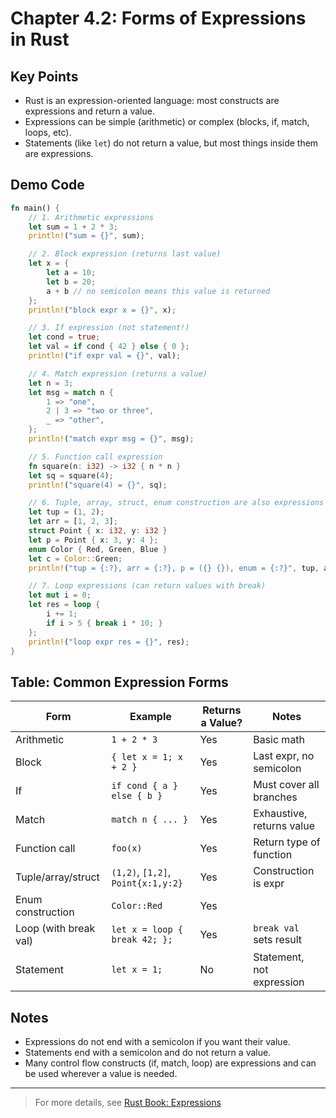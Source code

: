 # Chapter 4.2: Forms of Expressions in Rust

## Key Points

- Rust is an expression-oriented language: most constructs are expressions and return a value.
- Expressions can be simple (arithmetic) or complex (blocks, if, match, loops, etc).
- Statements (like `let`) do not return a value, but most things inside them are expressions.

## Demo Code

```rust
fn main() {
    // 1. Arithmetic expressions
    let sum = 1 + 2 * 3;
    println!("sum = {}", sum);

    // 2. Block expression (returns last value)
    let x = {
        let a = 10;
        let b = 20;
        a + b // no semicolon means this value is returned
    };
    println!("block expr x = {}", x);

    // 3. If expression (not statement!)
    let cond = true;
    let val = if cond { 42 } else { 0 };
    println!("if expr val = {}", val);

    // 4. Match expression (returns a value)
    let n = 3;
    let msg = match n {
        1 => "one",
        2 | 3 => "two or three",
        _ => "other",
    };
    println!("match expr msg = {}", msg);

    // 5. Function call expression
    fn square(n: i32) -> i32 { n * n }
    let sq = square(4);
    println!("square(4) = {}", sq);

    // 6. Tuple, array, struct, enum construction are also expressions
    let tup = (1, 2);
    let arr = [1, 2, 3];
    struct Point { x: i32, y: i32 }
    let p = Point { x: 3, y: 4 };
    enum Color { Red, Green, Blue }
    let c = Color::Green;
    println!("tup = {:?}, arr = {:?}, p = ({} {}), enum = {:?}", tup, arr, p.x, p.y, c as u8);

    // 7. Loop expressions (can return values with break)
    let mut i = 0;
    let res = loop {
        i += 1;
        if i > 5 { break i * 10; }
    };
    println!("loop expr res = {}", res);
}
```

## Table: Common Expression Forms

| Form                  | Example                                   | Returns a Value? | Notes                          |
|-----------------------|-------------------------------------------|------------------|-------------------------------|
| Arithmetic            | `1 + 2 * 3`                               | Yes              | Basic math                     |
| Block                 | `{ let x = 1; x + 2 }`                    | Yes              | Last expr, no semicolon        |
| If                    | `if cond { a } else { b }`                | Yes              | Must cover all branches        |
| Match                 | `match n { ... }`                         | Yes              | Exhaustive, returns value      |
| Function call         | `foo(x)`                                  | Yes              | Return type of function        |
| Tuple/array/struct    | `(1,2)`, `[1,2]`, `Point{x:1,y:2}`        | Yes              | Construction is expr           |
| Enum construction     | `Color::Red`                              | Yes              |                               |
| Loop (with break val) | `let x = loop { break 42; };`             | Yes              | `break val` sets result        |
| Statement             | `let x = 1;`                              | No               | Statement, not expression      |

## Notes

- Expressions do not end with a semicolon if you want their value.
- Statements end with a semicolon and do not return a value.
- Many control flow constructs (if, match, loop) are expressions and can be used wherever a value is needed.

---

> For more details, see [Rust Book: Expressions](https://doc.rust-lang.org/book/ch03-03-how-functions-work.html#statements-and-expressions)
